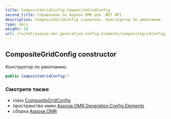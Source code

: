 ```yaml
---
title: CompositeGridConfig.CompositeGridConfig
second_title: Справочник по Aspose.OMR для .NET API
description: CompositeGridConfig строитель. Конструктор по умолчанию.
type: docs
weight: 10
url: /ru/net/aspose.omr.generation.config.elements/compositegridconfig/compositegridconfig/
---
```

## CompositeGridConfig constructor

Конструктор по умолчанию.

```csharp
public CompositeGridConfig()
```

### Смотрите также

* class [CompositeGridConfig](../)
* пространство имен [Aspose.OMR.Generation.Config.Elements](../../compositegridconfig/)
* сборка [Aspose.OMR](../../../)


